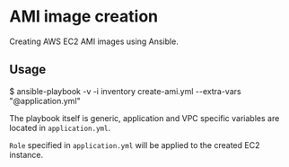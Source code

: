 AMI image creation
==================

Creating AWS EC2 AMI images using Ansible.

Usage
-----

   $ ansible-playbook -v -i inventory create-ami.yml --extra-vars "@application.yml"

The playbook itself is generic, application and VPC specific variables are located in `application.yml`.

`Role` specified in `application.yml` will be applied to the created EC2 instance.
